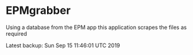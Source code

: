 # EPMgrabber
Using a database from the EPM app this application scrapes the files as required


Latest backup: Sun Sep 15 11:46:01 UTC 2019
